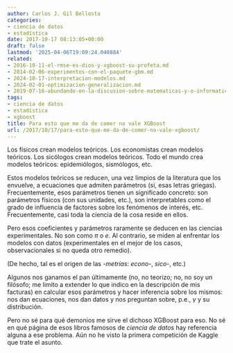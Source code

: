 ```yaml
---
author: Carlos J. Gil Bellosta
categories:
- ciencia de datos
- estadística
date: 2017-10-17 08:13:05+00:00
draft: false
lastmod: '2025-04-06T19:09:24.040884'
related:
- 2016-10-11-el-rmse-es-dios-y-xgboost-su-profeta.md
- 2014-02-06-experimentos-con-el-paquete-gbm.md
- 2024-10-17-interpretacion-modelos.md
- 2024-02-01-optimizacion-generalizacion.md
- 2019-07-16-abundando-en-la-discusion-sobre-matematicas-y-o-informatica.md
tags:
- ciencia de datos
- estadística
- xgboost
title: Para esto que me da de comer no vale XGBoost
url: /2017/10/17/para-esto-que-me-da-de-comer-no-vale-xgboost/
---
```


Los físicos crean modelos teóricos. Los economistas crean modelos teóricos. Los sicólogos crean modelos teóricos. Todo el mundo crea modelos teóricos: epidemiólogos, sismólogos, etc.

Estos modelos teóricos se reducen, una vez limpios de la literatura que los envuelve, a ecuaciones que admiten parámetros (sí, esas letras griegas). Frecuentemente, esos parámetros tienen un significado concreto: son parámetros físicos (con sus unidades, etc.), son interpretables como el grado de influencia de factores sobre los fenómenos de interés, etc. Frecuentemente, casi toda la ciencia de la cosa reside en ellos.

Pero esos coeficientes y parámetros raramente se deducen en las ciencias experimentales. No son como $\pi$ o $e$. Al contrario, se miden al enfrentar los modelos con datos (experimentales en el mejor de los casos, observacionales si no queda otro remedio).

(De hecho, tal es el origen de las _-metrías_: _econo-_, _sico-_, etc.)

Algunos nos ganamos el pan últimamente (no, no teorizo; no, no soy un filósofo; me limito a extender lo que indico en la descripción de mis facturas) en calcular esos parámetros y hacer inferencia sobre los mismos: nos dan ecuaciones, nos dan datos y nos preguntan sobre, p.e., $\gamma$ y su distribución.

Pero no sé para qué demonios me sirve el dichoso XGBoost para eso. No sé en qué página de esos libros famosos de _ciencia de datos_ hay referencia alguna a ese problema. Aún no he visto la primera competición de Kaggle que trate el asunto.